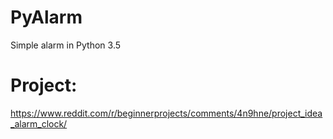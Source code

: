 # PyAlarm

Simple alarm in Python 3.5

# Project:

https://www.reddit.com/r/beginnerprojects/comments/4n9hne/project_idea_alarm_clock/
